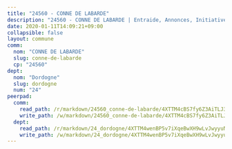 ```yaml
---
title: "24560 - CONNE DE LABARDE"
description: "24560 - CONNE DE LABARDE | Entraide, Annonces, Initiatives"
date: 2020-01-11T14:09:21+09:00
collapsible: false
layout: commune
comm:
  nom: "CONNE DE LABARDE"
  slug: conne-de-labarde
  cp: "24560"
dept:
  nom: "Dordogne"
  slug: dordogne
  num: "24"
peerpad:
  comm:
    read_path: /r/markdown/24560_conne-de-labarde/4XTTM4cBS7fy6Z3AiTLJ3iMBFAqNnJn5VBsvHWTvB3gWY1VhE
    write_path: /w/markdown/24560_conne-de-labarde/4XTTM4cBS7fy6Z3AiTLJ3iMBFAqNnJn5VBsvHWTvB3gWY1VhE-K3TgUWZ37FiKDnJx483vZbmkFiurUBPxtczwYEWhZJ7RBHMasWnU1bkrDKc4iikjX2zU4XrJQNAF7ZR9Fw3ER43eaANXefxwribWugeyUqJEcZpBR9CFdTtds2ZSvtEVCi16quuv
  dept:
    read_path: /r/markdown/24_dordogne/4XTTM4wenBP5v7iXqeBwXH9wLvJwyyuNKzLxRyGzSZXmCuzgg
    write_path: /w/markdown/24_dordogne/4XTTM4wenBP5v7iXqeBwXH9wLvJwyyuNKzLxRyGzSZXmCuzgg-K3TgUusQQUSAmJPXozCTSBeqjqksxkVWGVxtHwEFrs5RuocQr8weKG2oQg7MVeg2F9Hhv7ggtBiBU8D9pdXEPa9M67VU3BzgAG9BCtQw3VY3Xcxk2YSegk3iUXMkpicGxxJr7mWp
---
```


